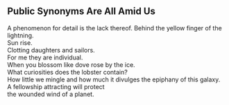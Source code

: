 Public Synonyms Are All Amid Us
-------------------------------
A phenomenon for detail is the lack thereof. Behind the yellow finger of the lightning.  
Sun rise.  
Clotting daughters and sailors.  
For me they are individual.  
When you blossom like dove rose by the ice.  
What curiosities does the lobster contain?  
How little we mingle and how much it divulges the epiphany of this galaxy.  
A fellowship attracting will protect  
the wounded wind of a planet.  
